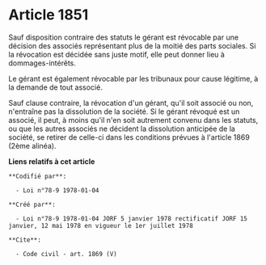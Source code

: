 # Article 1851

Sauf disposition contraire des statuts le gérant est révocable par une décision des associés représentant plus de la moitié
des parts sociales. Si la révocation est décidée sans juste motif, elle peut donner lieu à dommages-intérêts.

Le gérant est également révocable par les tribunaux pour cause légitime, à la demande de tout associé.

Sauf clause contraire, la révocation d'un gérant, qu'il soit associé ou non, n'entraîne pas la dissolution de la société. Si
le gérant révoqué est un associé, il peut, à moins qu'il n'en soit autrement convenu dans les statuts, ou que les autres
associés ne décident la dissolution anticipée de la société, se retirer de celle-ci dans les conditions prévues à l'article
1869 (2ème alinéa).

**Liens relatifs à cet article**

	**Codifié par**:

	  - Loi n°78-9 1978-01-04

	**Créé par**:

	  - Loi n°78-9 1978-01-04 JORF 5 janvier 1978 rectificatif JORF 15 janvier, 12 mai 1978 en vigueur le 1er juillet 1978

	**Cite**:

	  - Code civil - art. 1869 (V)
